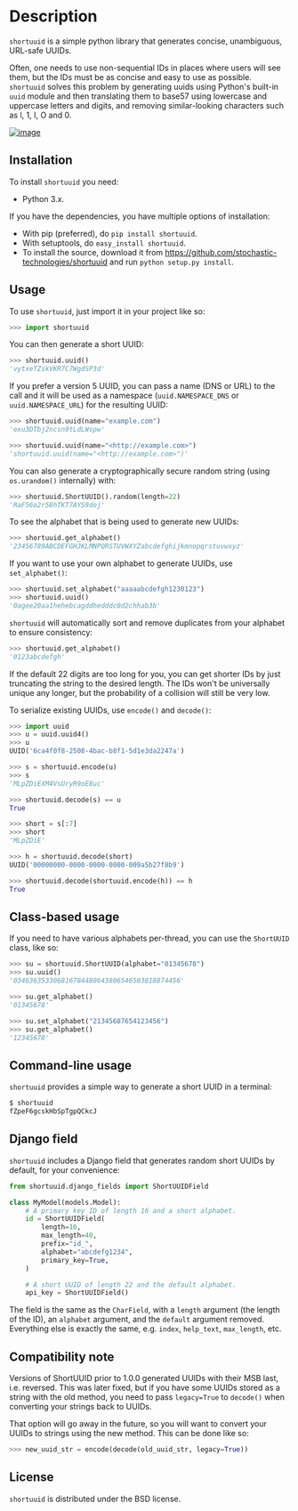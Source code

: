 Description
===========

`shortuuid` is a simple python library that generates concise, unambiguous, URL-safe
UUIDs.

Often, one needs to use non-sequential IDs in places where users will see them, but the
IDs must be as concise and easy to use as possible.  `shortuuid` solves this problem by
generating uuids using Python's built-in `uuid` module and then translating them to
base57 using lowercase and uppercase letters and digits, and removing similar-looking
characters such as l, 1, I, O and 0.

[![image](https://travis-ci.org/skorokithakis/shortuuid.svg?branch=master)](https://travis-ci.org/skorokithakis/shortuuid)


Installation
------------

To install `shortuuid` you need:

-   Python 3.x.

If you have the dependencies, you have multiple options of installation:

-   With pip (preferred), do `pip install shortuuid`.
-   With setuptools, do `easy_install shortuuid`.
-   To install the source, download it from
    https://github.com/stochastic-technologies/shortuuid and run `python setup.py
    install`.


Usage
-----

To use `shortuuid`, just import it in your project like so:

```python
>>> import shortuuid
```

You can then generate a short UUID:

```python
>>> shortuuid.uuid()
'vytxeTZskVKR7C7WgdSP3d'
```

If you prefer a version 5 UUID, you can pass a name (DNS or URL) to the call and it will
be used as a namespace (`uuid.NAMESPACE_DNS` or `uuid.NAMESPACE_URL`) for the resulting
UUID:

```python
>>> shortuuid.uuid(name="example.com")
'exu3DTbj2ncsn9tLdLWspw'

>>> shortuuid.uuid(name="<http://example.com>")
'shortuuid.uuid(name="<http://example.com>")'
```

You can also generate a cryptographically secure random string (using `os.urandom()`
internally) with:

```python
>>> shortuuid.ShortUUID().random(length=22)
'RaF56o2r58hTKT7AYS9doj'
```

To see the alphabet that is being used to generate new UUIDs:

```python
>>> shortuuid.get_alphabet()
'23456789ABCDEFGHJKLMNPQRSTUVWXYZabcdefghijkmnopqrstuvwxyz'
```

If you want to use your own alphabet to generate UUIDs, use `set_alphabet()`:

```python
>>> shortuuid.set_alphabet("aaaaabcdefgh1230123")
>>> shortuuid.uuid()
'0agee20aa1hehebcagddhedddc0d2chhab3b'
```

`shortuuid` will automatically sort and remove duplicates from your alphabet to ensure
consistency:

```python
>>> shortuuid.get_alphabet()
'0123abcdefgh'
```

If the default 22 digits are too long for you, you can get shorter IDs by just
truncating the string to the desired length. The IDs won't be universally unique any
longer, but the probability of a collision will still be very low.

To serialize existing UUIDs, use `encode()` and `decode()`:

```python
>>> import uuid
>>> u = uuid.uuid4()
>>> u
UUID('6ca4f0f8-2508-4bac-b8f1-5d1e3da2247a')

>>> s = shortuuid.encode(u)
>>> s
'MLpZDiEXM4VsUryR9oE8uc'

>>> shortuuid.decode(s) == u
True

>>> short = s[:7]
>>> short
'MLpZDiE'

>>> h = shortuuid.decode(short)
UUID('00000000-0000-0000-0000-009a5b27f8b9')

>>> shortuuid.decode(shortuuid.encode(h)) == h
True
```


Class-based usage
-----------------

If you need to have various alphabets per-thread, you can use the `ShortUUID` class,
like so:

```python
>>> su = shortuuid.ShortUUID(alphabet="01345678")
>>> su.uuid()
'034636353306816784480643806546503818874456'

>>> su.get_alphabet()
'01345678'

>>> su.set_alphabet("21345687654123456")
>>> su.get_alphabet()
'12345678'
```


Command-line usage
------------------

`shortuuid` provides a simple way to generate a short UUID in a terminal:

```bash
$ shortuuid
fZpeF6gcskHbSpTgpQCkcJ
```


Django field
------------

`shortuuid` includes a Django field that generates random short UUIDs by default, for
your convenience:

```python
from shortuuid.django_fields import ShortUUIDField

class MyModel(models.Model):
    # A primary key ID of length 16 and a short alphabet.
    id = ShortUUIDField(
        length=16,
        max_length=40,
        prefix="id_",
        alphabet="abcdefg1234",
        primary_key=True,
    )

    # A short UUID of length 22 and the default alphabet.
    api_key = ShortUUIDField()
```

The field is the same as the `CharField`, with a `length` argument (the length of the
ID), an `alphabet` argument, and the `default` argument removed. Everything else is
exactly the same, e.g. `index`, `help_text`, `max_length`, etc.


Compatibility note
------------------

Versions of ShortUUID prior to 1.0.0 generated UUIDs with their MSB last, i.e. reversed.
This was later fixed, but if you have some UUIDs stored as a string with the old method,
you need to pass `legacy=True` to `decode()` when converting your strings back to UUIDs.

That option will go away in the future, so you will want to convert your UUIDs to
strings using the new method. This can be done like so:

```python
>>> new_uuid_str = encode(decode(old_uuid_str, legacy=True))
```

License
-------

`shortuuid` is distributed under the BSD license.
